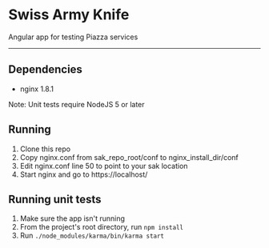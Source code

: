 # Swiss Army Knife
Angular app for testing Piazza services

***
## Dependencies
* nginx 1.8.1

Note: Unit tests require NodeJS 5 or later

## Running
1. Clone this repo
2. Copy nginx.conf from sak_repo_root/conf to nginx_install_dir/conf
3. Edit nginx.conf line 50 to point to your sak location
4. Start nginx and go to https://localhost/

## Running unit tests
1. Make sure the app isn't running
2. From the project's root directory, run `npm install`
3. Run `./node_modules/karma/bin/karma start`
